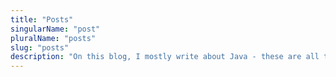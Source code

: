 ```yaml
---
title: "Posts"
singularName: "post"
pluralName: "posts"
slug: "posts"
description: "On this blog, I mostly write about Java - these are all the posts I've published here:"
---
```

